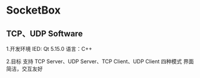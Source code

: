 # SocketBox
TCP、UDP Software
----------
1.开发环境
  IED: Qt 5.15.0 语言：C++
  
2.目标
  支持 TCP Server、UDP Server、TCP Client、UDP Client 四种模式
  界面简洁，交互友好
